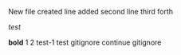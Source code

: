 New file created
line added
second line
third
forth

*test*

**bold**
1
2
test-1
test gitignore
continue gitignore
